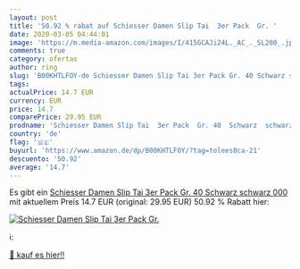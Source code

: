 ```yaml
---
layout: post
title: '50.92 % rabat auf Schiesser Damen Slip Tai  3er Pack  Gr. '
date: 2020-03-05 04:44:01
image: 'https://m.media-amazon.com/images/I/415GCAJi24L._AC_._SL200_.jpg'
comments: true
category: ofertas
author: ring
slug: 'B00KHTLFOY-de Schiesser Damen Slip Tai 3er Pack Gr. 40 Schwarz schwarz 000'
tags: 
actualPrice: 14.7 EUR
currency: EUR
price: 14.7
comparePrice: 29.95 EUR
prodname: 'Schiesser Damen Slip Tai  3er Pack  Gr. 40  Schwarz  schwarz 000 '
country: 'de'
flag: '🇩🇪'
buyurl: 'https://www.amazon.de/dp/B00KHTLFOY/?tag=tolees0ca-21'
descuento: '50.92'
average: '14.7'
---
```


Es gibt ein [Schiesser Damen Slip Tai  3er Pack  Gr. 40  Schwarz  schwarz 000 ](https://www.amazon.de/dp/B00KHTLFOY/?tag=tolees0ca-21) mit aktuellem Preis 14.7 EUR (original: 29.95 EUR) 50.92 % Rabatt hier:

[![Schiesser Damen Slip Tai  3er Pack  Gr. ](https://m.media-amazon.com/images/I/415GCAJi24L._AC_._SL200_.jpg)](https://www.amazon.de/dp/B00KHTLFOY/?tag=tolees0ca-21)

ℹ️:


[🛒 kauf es hier!!](https://www.amazon.de/dp/B00KHTLFOY/?tag=tolees0ca-21)
